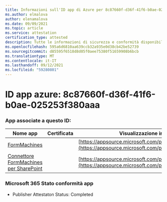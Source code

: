 ```yaml
---
title: Informazioni sull'ID app di Azure per 8c87660f-d36f-41f6-b0ae-025253f380aa
ms.author: elmalova
author: elenamalova
ms.date: 09/09/2021
ms.topic: article
ms.service: attestation
certification_type: attested
description: Tutte le informazioni di sicurezza e conformità disponibili per 8c87660f-d36f-41f6-b0ae-025253f380aaa.
ms.openlocfilehash: 595a6d6810aa639ccb32a935e0d38cb42be52739
ms.sourcegitcommit: d85595f6518d8d05f0aee75380f51659908b6bcb
ms.translationtype: MT
ms.contentlocale: it-IT
ms.lasthandoff: 09/12/2021
ms.locfileid: "59280801"
---
```

# <a name="azure-app-id-8c87660f-d36f-41f6-b0ae-025253f380aa"></a>ID app azure: 8c87660f-d36f-41f6-b0ae-025253f380aaa


### <a name="apps-associated-with-this-id"></a>App associate a questo ID:
| **Nome app** | **Certificata** | **Visualizzazione in AppSource** |
|--------------|---------------|-----------------------|
| [FormMachines](https://docs.microsoft.com/microsoft-365-app-certification/forward/WA200001217) |  | [https://appsource.microsoft.com/product/office/WA200001217](https://appsource.microsoft.com/product/office/WA200001217) |
| [Connettore FormMachines per SharePoint](https://docs.microsoft.com/microsoft-365-app-certification/forward/WA200000357) |  | [https://appsource.microsoft.com/product/office/WA200000357](https://appsource.microsoft.com/product/office/WA200000357) |

### <a name="microsoft-365-app-compliance-status"></a>Microsoft 365 Stato conformità app
- Publisher Attestaton Status: Completed
